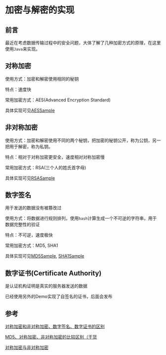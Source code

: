 # 加密与解密的实现

## 前言
最近在考虑数据传输过程中的安全问题，大体了解了几种加密方式的原理，在这里使用`Java`来实现。

## 对称加密
使用方式：加密和解密使用相同的秘钥

特点：速度快

常用加密方式：AES(Advanced Encryption Standard)

具体实现可见[AESSample](./src/com/mycroft/AESSample.java)

## 非对称加密
使用方式：加密和解密使用不同的两个秘钥，把加密的秘钥公开，称为公钥，另一把用于解密，称为私钥。

特点：相对于对称加密更安全，速度相对对称加密慢

常用加密方式：RSA(三个人的姓氏首字母)

具体实现可见[RSASample](./src/com/mycroft/RSASample.java)

## 数字签名
用于发送的数据没有被篡改过

使用方式：将数据进行规则排列，使用`hash`计算生成一个不可逆的字符串，用于数据完整性的验证

特点：不可逆，速度极快

常用加密方式：MD5, SHA1

具体实现可见[MD5Sample](./src/com/mycroft/MD5Sample.java), [SHA1Sample](./src/com/mycroft/SHA1Sample.java)

## 数字证书(Certificate Authority)

是认证机构证明是真实的服务器发送的数据

已经使用另外的Demo实现了自签名的证书，后面会发布

## 参考
[对称加密和非对称加密、数字签名、数字证书的区别](https://blog.csdn.net/wenxingchen/article/details/81319905)

[MD5、对称加密、非对称加密的比较区别（干货](https://blog.csdn.net/wangpeng322/article/details/84106548)

[对称加密与非对称加密](https://zhuanlan.zhihu.com/p/34288371)
